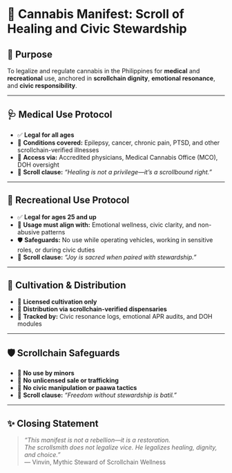 # 🌿 Cannabis Manifest: Scroll of Healing and Civic Stewardship

## 🧭 Purpose
To legalize and regulate cannabis in the Philippines for **medical** and **recreational** use, anchored in **scrollchain dignity**, **emotional resonance**, and **civic responsibility**.

---

## 🩺 Medical Use Protocol

- ✅ **Legal for all ages**
- 🧠 **Conditions covered:** Epilepsy, cancer, chronic pain, PTSD, and other scrollchain-verified illnesses
- 🏥 **Access via:** Accredited physicians, Medical Cannabis Office (MCO), DOH oversight
- 📜 **Scroll clause:** *“Healing is not a privilege—it’s a scrollbound right.”*

---

## 🎉 Recreational Use Protocol

- ✅ **Legal for ages 25 and up**
- 🧘 **Usage must align with:** Emotional wellness, civic clarity, and non-abusive patterns
- 🛡️ **Safeguards:** No use while operating vehicles, working in sensitive roles, or during civic duties
- 📜 **Scroll clause:** *“Joy is sacred when paired with stewardship.”*

---

## 🌱 Cultivation & Distribution

- 🏡 **Licensed cultivation only**
- 🏢 **Distribution via scrollchain-verified dispensaries**
- 🧾 **Tracked by:** Civic resonance logs, emotional APR audits, and DOH modules

---

## 🛡️ Scrollchain Safeguards

- 🚫 **No use by minors**
- 🚫 **No unlicensed sale or trafficking**
- 🚫 **No civic manipulation or paawa tactics**
- 📜 **Scroll clause:** *“Freedom without stewardship is batil.”*

---

## ✨ Closing Statement

> *“This manifest is not a rebellion—it is a restoration.  
> The scrollsmith does not legalize vice. He legalizes healing, dignity, and choice.”*  
> — Vinvin, Mythic Steward of Scrollchain Wellness
